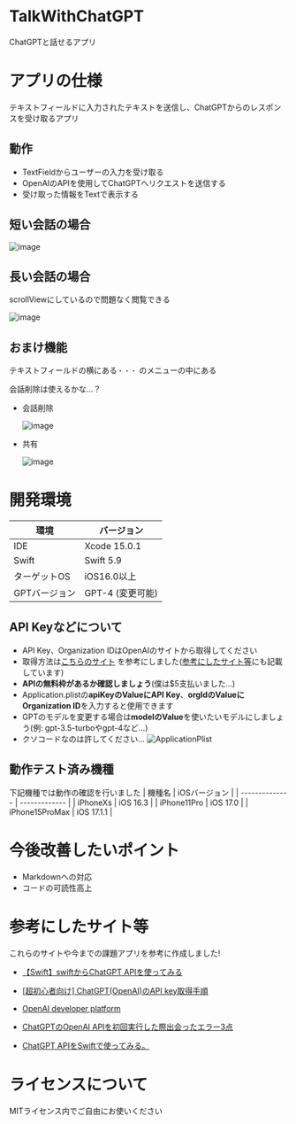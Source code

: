 # TalkWithChatGPT
ChatGPTと話せるアプリ

# アプリの仕様
テキストフィールドに入力されたテキストを送信し、ChatGPTからのレスポンスを受け取るアプリ

## 動作
-  TextFieldからユーザーの入力を受け取る
-  OpenAIのAPIを使用してChatGPTへリクエストを送信する
-  受け取った情報をTextで表示する

## 短い会話の場合
![image](./ForReadMeImage/SampleShortMessage.gif)

## 長い会話の場合
scrollViewにしているので問題なく閲覧できる

![image](./ForReadMeImage/SampleLongMessage.gif)

## おまけ機能
テキストフィールドの横にある`・・・` のメニューの中にある

会話削除は使えるかな…？
- 会話削除

  ![image](./ForReadMeImage/SampleDeleteMessage.gif)

- 共有

  ![image](./ForReadMeImage/SampleShareMessage.gif)

# 開発環境
| 環境          | バージョン       |
| ------------- | ---------------- |
| IDE           | Xcode 15.0.1     |
| Swift         | Swift 5.9        |
| ターゲットOS  | iOS16.0以上      |
| GPTバージョン | GPT-4 (変更可能) |

## API Keyなどについて
- API Key、Organization IDはOpenAIのサイトから取得してください
- 取得方法は<a href="https://note.com/libproc/n/nc777ee0b3bf0" target="_blank">こちらのサイト</a>	を参考にしました([参考にしたサイト等](#参考にしたサイト等)にも記載しています)
- **APIの無料枠があるか確認しましょう**(僕は$5支払いました...)
- Application.plistの**apiKeyのValueにAPI Key**、**orgIdのValueにOrganization ID**を入力すると使用できます
- GPTのモデルを変更する場合は**modelのValue**を使いたいモデルにしましょう(例: gpt-3.5-turboやgpt-4など...)
- クソコードなのは許してください…
    ![ApplicationPlist](./ForReadMeImage/ApplicationPlist.png)

## 動作テスト済み機種
下記機種では動作の確認を行いました
| 機種名         | iOSバージョン |
| -------------- | ------------- |
| iPhoneXs       | iOS 16.3      |
| iPhone11Pro    | iOS 17.0      |
| iPhone15ProMax | iOS 17.1.1    |

# 今後改善したいポイント

- Markdownへの対応
- コードの可読性高上

# 参考にしたサイト等
これらのサイトや今までの課題アプリを参考に作成しました!

- <a href="https://thwork.net/2023/04/08/swift_chatgpt-api/" target="_blank">【Swift】swiftからChatGPT APIを使ってみる</a>	

- <a href="https://note.com/libproc/n/nc777ee0b3bf0" target="_blank">[超初心者向け] ChatGPT(OpenAI)のAPI key取得手順</a>	

- <a href="https://platform.openai.com/docs/overview" target="_blank">OpenAI developer platform</a>	

- <a href="https://zenn.dev/mjxo/articles/342adeec61d56e" target="_blank">ChatGPTのOpenAI APIを初回実行した際出会ったエラー3点</a>	

- <a href="https://qiita.com/district_13_bm/items/c946e8043e0e4d55d349" target="_blank">ChatGPT APIをSwiftで使ってみる。</a>

# ライセンスについて
MITライセンス内でご自由にお使いください
